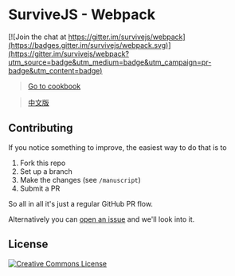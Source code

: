 # SurviveJS - Webpack

[![Join the chat at https://gitter.im/survivejs/webpack](https://badges.gitter.im/survivejs/webpack.svg)](https://gitter.im/survivejs/webpack?utm_source=badge&utm_medium=badge&utm_campaign=pr-badge&utm_content=badge)

> [Go to cookbook](http://survivejs.com/webpack_react/introduction/)

> [中文版](https://fakefish.github.io/react-webpack-cookbook/)

## Contributing

If you notice something to improve, the easiest way to do that is to

1. Fork this repo
2. Set up a branch
3. Make the changes (see `/manuscript`)
4. Submit a PR

So all in all it's just a regular GitHub PR flow.

Alternatively you can [open an issue](https://github.com/survivejs/webpack/issues/new) and we'll look into it.

## License

<a rel="license" href="http://creativecommons.org/licenses/by-nc-nd/3.0/"><img alt="Creative Commons License" style="border-width:0" src="https://i.creativecommons.org/l/by-nc-nd/3.0/88x31.png" /></a>
